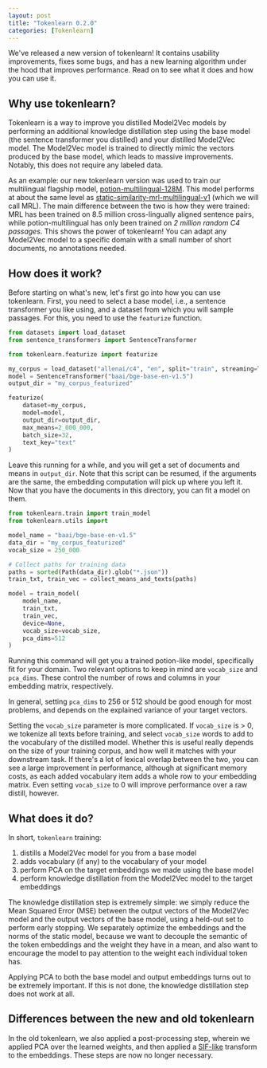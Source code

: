 ```yaml
---
layout: post
title: "Tokenlearn 0.2.0"
categories: [Tokenlearn]
---
```


We've released a new version of tokenlearn! It contains usability improvements, fixes some bugs, and has a new learning algorithm under the hood that improves performance. Read on to see what it does and how you can use it.

## Why use tokenlearn?

Tokenlearn is a way to improve you distilled Model2Vec models by performing an additional knowledge distillation step using the base model (the sentence transformer you distilled) and your distilled Model2Vec model. The Model2Vec model is trained to directly mimic the vectors produced by the base model, which leads to massive improvements. Notably, this does not require any labeled data.

As an example: our new tokenlearn version was used to train our multilingual flagship model, [potion-multilingual-128M](https://huggingface.co/minishlab/potion-multilingual-128M). This model performs at about the same level as [static-similarity-mrl-multilingual-v1](https://huggingface.co/sentence-transformers/static-similarity-mrl-multilingual-v1) (which we will call MRL). The main difference between the two is how they were trained: MRL has been trained on 8.5 million cross-lingually aligned sentence pairs, while potion-multilingual has only been trained on _2 million random C4 passages_. This shows the power of tokenlearn! You can adapt any Model2Vec model to a specific domain with a small number of short documents, no annotations needed.

## How does it work?

Before starting on what's new, let's first go into how you can use tokenlearn. First, you need to select a base model, i.e., a sentence transformer you like using, and a dataset from which you will sample passages. For this, you need to use the `featurize` function.

```python
from datasets import load_dataset
from sentence_transformers import SentenceTransformer

from tokenlearn.featurize import featurize

my_corpus = load_dataset("allenai/c4", "en", split="train", streaming=True)
model = SentenceTransformer("baai/bge-base-en-v1.5")
output_dir = "my_corpus_featurized"

featurize(
    dataset=my_corpus,
    model=model,
    output_dir=output_dir,
    max_means=2_000_000,  
    batch_size=32,
    text_key="text"
)

```

Leave this running for a while, and you will get a set of documents and means in `output_dir`. Note that this script can be resumed, if the arguments are the same, the embedding computation will pick up where you left it. Now that you have the documents in this directory, you can fit a model on them.

```python
from tokenlearn.train import train_model
from tokenlearn.utils import 

model_name = "baai/bge-base-en-v1.5"
data_dir = "my_corpus_featurized"
vocab_size = 250_000

# Collect paths for training data
paths = sorted(Path(data_dir).glob("*.json"))
train_txt, train_vec = collect_means_and_texts(paths)

model = train_model(
    model_name, 
    train_txt, 
    train_vec, 
    device=None, 
    vocab_size=vocab_size, 
    pca_dims=512
)

```

Running this command will get you a trained potion-like model, specifically fit for your domain. Two relevant options to keep in mind are `vocab_size` and `pca_dims`. These control the number of rows and columns in your embedding matrix, respectively. 

In general, setting `pca_dims` to 256 or 512 should be good enough for most problems, and depends on the explained variance of your target vectors. 

Setting the `vocab_size` parameter is more complicated. If `vocab_size` is > 0, we tokenize all texts before training, and select `vocab_size` words to add to the vocabulary of the distilled model. Whether this is useful really depends on the size of your training corpus, and how well it matches with your downstream task. If there's a lot of lexical overlap between the two, you can see a large improvement in performance, although at significant memory costs, as each added vocabulary item adds a whole row to your embedding matrix. Even setting `vocab_size` to 0 will improve performance over a raw distill, however.

## What does it do?

In short, `tokenlearn` training:

1. distills a Model2Vec model for you from a base model
2. adds vocabulary (if any) to the vocabulary of your model
3. perform PCA on the target embeddings we made using the base model
4. perform knowledge distillation from the Model2Vec model to the target embeddings

The knowledge distillation step is extremely simple: we simply reduce the Mean Squared Error (MSE) between the output vectors of the Model2Vec model and the output vectors of the base model, using a held-out set to perform early stopping. We separately optimize the embeddings and the norms of the static model, because we want to decouple the semantic of the token embeddings and the weight they have in a mean, and also want to encourage the model to pay attention to the weight each individual token has.

Applying PCA to both the base model and output embeddings turns out to be extremely important. If this is not done, the knowledge distillation step does not work at all.

## Differences between the new and old tokenlearn

In the old tokenlearn, we also applied a post-processing step, wherein we applied PCA over the learned weights, and then applied a [SIF-like](https://openreview.net/pdf?id=SyK00v5xx) transform to the embeddings. These steps are now no longer necessary.
